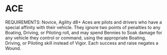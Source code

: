 # ACE
REQUIREMENTS: Novice, Agility d8+
Aces are pilots and drivers who have a special affinity with their vehicle. They ignore two points of penalties to any Boating, Driving, or Piloting roll, and may spend Bennies to Soak damage for any vehicle they control or command, using the appropriate Boating, Driving, or Piloting skill instead of Vigor. Each success and raise negates a Wound.